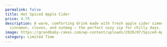 ```yaml
---
permalink: false
title: Hot Spiced Apple Cider
price: 4.75
description: A warm, comforting drink made with fresh apple cider simmered in
  cinnamon, cloves, and nutmeg — the perfect cozy sip for chilly days.
image: https://grandbaby-cakes.com/wp-content/uploads/2020/07/Spiced-Apple-Cider-2.jpg
category: Limited Time
---
```

